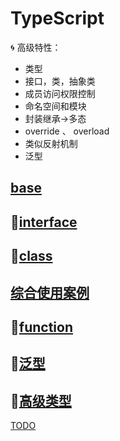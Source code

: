 # TypeScript

🌀 高级特性：
- 类型
- 接口，类，抽象类
- 成员访问权限控制
- 命名空间和模块
- 封装继承->多态
- override 、 overload
- 类似反射机制
- 泛型

## [base](./base.md)

## [interface](./interface.md)

## [class](./class.md)

## [__综合使用案例__](./code/polymorphism/src/main.ts)

## [function](./function.md)

## [泛型](./Generics.md)

## [高级类型](./advancedTypes.md)


[TODO](./TODO.md)

